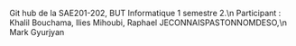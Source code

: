 Git hub de la SAE201-202, BUT Informatique 1 semestre 2.\n
Participant :
Khalil Bouchama,
Ilies Mihoubi,
Raphael JECONNAISPASTONNOMDESO,\n
Mark Gyurjyan
